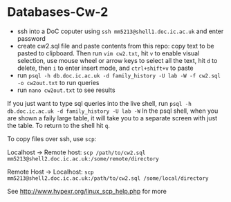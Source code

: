 # Databases-Cw-2

- ssh into a DoC coputer using `ssh mm5213@shell1.doc.ic.ac.uk` and enter password
- create cw2.sql file and paste contents from this repo: copy text to be pasted to clipboard. Then run `vim cw2.txt`, hit `v` to enable visual selection, use mouse wheel or arrow keys to select all the text, hit `d` to delete, then `i` to enter insert mode, and `ctrl+shift+v` to paste
- run `psql -h db.doc.ic.ac.uk -d family_history -U lab -W -f cw2.sql -o cw2out.txt` to run queries
- run `nano cw2out.txt` to see results

If you just want to type sql queries into the live shell, run `psql -h db.doc.ic.ac.uk -d family_history -U lab -W`
In the psql shell, when you are shown a faily large table, it will take you to a separate screen with just the table. To return to the shell hit `q`.

To copy files over ssh, use `scp`:

Localhost -> Remote host: `scp /path/to/cw2.sql mm5213@shell2.doc.ic.ac.uk:/some/remote/directory`

Remote Host -> Localhost: `scp mm5213@shell2.doc.ic.ac.uk:/path/to/cw2.sql /some/local/directory`


See http://www.hypexr.org/linux_scp_help.php for more

